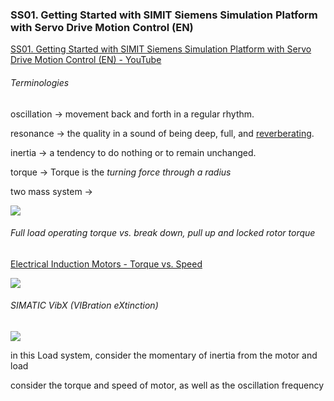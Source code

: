 ### SS01. Getting Started with SIMIT Siemens Simulation Platform with Servo Drive Motion Control (EN)

[SS01. Getting Started with SIMIT Siemens Simulation Platform with Servo Drive Motion Control (EN) - YouTube](https://www.youtube.com/watch?v=7gtcHlpGNSY)

###### Terminologies

oscillation -> movement back and forth in a regular rhythm.

resonance -> the quality in a sound of being deep, full, and [reverberating](https://www.google.com/search?sca_esv=7ef4f979cad443e4&biw=1920&bih=945&sxsrf=ADLYWILtRTpW03kErRZ23_E_Jb20jAirAQ:1726292006609&q=reverberating&si=ACC90nyj24cUGopiOVnGD91130XTHh_4bQKlNudNNPkYajq5FEMtOcQDDN00Sf89KG36Ey0Vbmwx5QjS1cZ9ePsrYX7zP8HKyB8CvgYQufSU7BLzpsf-V48%3D&expnd=1&sa=X&ved=2ahUKEwjtoNTu2sGIAxVYTGwGHRlwFv4QyecJegQIPRAO).

inertia -> a tendency to do nothing or to remain unchanged.

torque -> Torque is the *turning force through a radius*

two mass system -> 

![](C:\Users\elysi\AppData\Roaming\marktext\images\2024-09-14-13-35-11-image.png)

###### Full load operating torque vs. break down, pull up and locked rotor torque

[Electrical Induction Motors - Torque vs. Speed](https://www.engineeringtoolbox.com/electrical-motors-torques-d_651.html)

![](C:\Users\elysi\AppData\Roaming\marktext\images\2024-09-14-14-00-00-image.png)

###### SIMATIC VibX (VIBration eXtinction)

![](C:\Users\elysi\AppData\Roaming\marktext\images\2024-09-14-14-04-54-image.png)

in this Load system, consider the momentary of inertia from the motor and load

consider the torque and speed of motor, as well as the oscillation frequency
